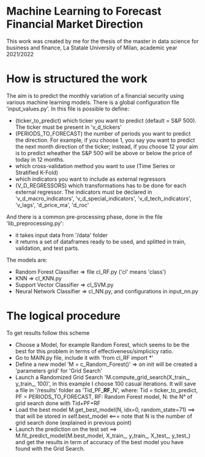 # Machine Learning to Forecast Financial Market Direction
This work was created by me for the thesis of the master in data science for business and finance, La Statale University of Milan, academic year 2021/2022
# How is structured the work
The aim is to predict the monthly variation of a financial security using various machine learning models.
There is a global configuration file 'input_values.py'. In this file is possible to define:
- (ticker_to_predict) which ticker you want to predict (default = S&P 500). The ticker must be present in 'v_d_tickers'
- (PERIODS_TO_FORECAST) the number of periods you want to predict the direction. For example, if you choose 1, you say you want to predict the next month direction of the ticker; instead, if you choose 12 your aim is to predict wheather the S&P 500 will be above or below the price of today in 12 months.
- which cross-validation method you want to use (Time Series or Stratified K-Fold)
- which indicators you want to include as external regressors
- (V_D_REGRESSORS) which transformations has to be done for each external regressor. The indicators must be declared in 'v_d_macro_indicators', 'v_d_special_indicators', 'v_d_tech_indicators', 'v_lags', 'd_price_ma', 'd_roc'

And there is a common pre-processing phase, done in the file 'lib_preprocessing.py':
- it takes input data from '/data' folder
- it returns a set of dataframes ready to be used, and splitted in train, validation, and test parts.

The models are:
- Random Forest Classifier => file cl_RF.py  ('cl' means 'class')
- KNN => cl_KNN.py
- Support Vector Classifier => cl_SVM.py
- Neural Network Classifier => cl_NN.py, and configurations in input_nn.py

# The logical procedure
To get results follow this scheme
- Choose a Model, for example Random Forest, which seems to be the best for this problem in terms of effectiveness/simplicicy ratio.
- Go to MAIN.py file, include it with 'from cl_RF import *'
- Define a new model 'M = c_Random_Forest()' => on init will be created a 'parameters grid' for 'Grid Search'
- Launch a Randomized Grid Search 'M.compute_grid_search(X_train_, y_train_, 100)', in this example I choose 100 casual iterations. It will save a file in '/results' folder as 'Tid_PF_**RF**_N', where: Tid = ticker_to_predict, PF = PERIODS_TO_FORECAST, RF: Random Forest model, N: the N° of grid search done with Tid+PF+RF
- Load the best model   M.get_best_model(N, idx=0, random_state=71) ==> that will be stored in  self.best_model    <=== note that N is the number of grid search done (explained in previous point)
- Launch the prediction on the test set ==> M.fit_predict_model(M.best_model, X_train_, y_train_, X_test_, y_test_) and get the results in term of accuracy of the best model you have found with the Grid Search.
